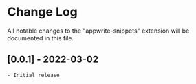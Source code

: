 # Change Log

All notable changes to the "appwrite-snippets" extension will be documented in this file.

<!-- Check [Keep a Changelog](http://keepachangelog.com/) for recommendations on how to structure this file. -->

<!-- ## [Unreleased]

- Initial release -->

## [0.0.1] - 2022-03-02

    - Initial release
